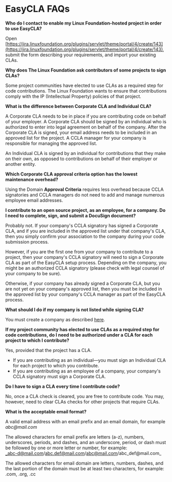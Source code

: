 # EasyCLA FAQs

**Who do I contact to enable my Linux Foundation-hosted project in order to use EasyCLA?**

Open [https://jira.linuxfoundation.org/plugins/servlet/theme/portal/4/create/143](https://jira.linuxfoundation.org/plugins/servlet/theme/portal/4/create/143), submit the form describing your requirements, and import your existing CLAs.

**Why does The Linux Foundation ask contributors of some projects to sign CLAs?**

Some project communities have elected to use CLAs as a required step for code contributions. The Linux Foundation wants to ensure that contributions comply with the IP \(Intellectual Property\) policies of that project.

**What is the difference between Corporate CLA and Individual CLA?**

A Corporate CLA needs to be in place if you are contributing code on behalf of your employer. A Corporate CLA should be signed by an individual who is authorized to enter into legal agreement on behalf of the company. After the Corporate CLA is signed, your email address needs to be included in an approved list for the project. A CCLA manager for your company is responsible for managing the approved list.

An Individual CLA is signed by an individual for contributions that they make on their own, as opposed to contributions on behalf of their employer or another entity.

**Which Corporate CLA approval criteria option has the lowest maintenance overhead?**

Using the Domain **Approval Criteria** requires less overhead because CCLA signatories and CCLA managers do not need to add and manage numerous employee email addresses.

**I contribute to an open source project, as an employee, for a company. Do I need to complete, sign, and submit a DocuSign document?**

Probably not. If your company's CCLA signatory has signed a Corporate CLA, and if you are included in the approved list under that company's CLA, then you simply confirm your association to the company during your code submission process.

However, if you are the first one from your company to contribute to a project, then your company's CCLA signatory will need to sign a Corporate CLA as part of the EasyCLA setup process. Depending on the company, you might be an authorized CCLA signatory \(please check with legal counsel of your company to be sure\).

Otherwise, if your company has already signed a Corporate CLA, but you are not yet on your company's approved list, then you must be included in the approved list by your company's CCLA manager as part of the EasyCLA process.

**What should I do if my company is not listed while signing CLA?**

You must create a company as described [here](../contributors/corporate-contributor.md#if-the-select-company-dialog-appears-1).

**If my project community has elected to use CLAs as a required step for code contributions, do I need to be authorized under a CLA for each project to which I contribute?**

Yes, provided that the project has a CLA.

* If you are contributing as an individual—you must sign an Individual CLA for each project to which you contribute.
* If you are contributing as an employee of a company, your company's CCLA signatory must sign a Corporate CLA.

**Do I have to sign a CLA every time I contribute code?**

No, once a CLA check is cleared, you are free to contribute code. You may, however, need to clear CLAs checks for other projects that require CLAs.

**What is the acceptable email format?**

A valid email address with an email prefix and an email domain, for example _abc@mail.com_ 

The allowed characters for email prefix are letters \(a-z\), numbers, underscores, periods, and dashes, and an underscore, period, or dash must be followed by one or more letter or number, for example:  
_abc-d@mail.com/abc.def@mail.com/abc@mail.com/abc\_def@mail.com_

The allowed characters for email domain are letters, numbers, dashes, and the last portion of the domain must be at least two characters, for example: .com, .org, .cc

